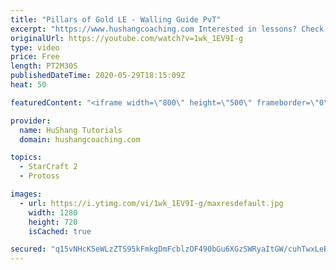 ```yaml
---
title: "Pillars of Gold LE - Walling Guide PvT"
excerpt: "https://www.hushangcoaching.com Interested in lessons? Check out the website for more information ------------------------------------------------------------------------------------------------------- Want to support HuShang Tutorials directly? Patreon is a website where you can contribute a monthly"
originalUrl: https://youtube.com/watch?v=1wk_1EV9I-g
type: video
price: Free
length: PT2M30S
publishedDateTime: 2020-05-29T18:15:09Z
heat: 50

featuredContent: "<iframe width=\"800\" height=\"500\" frameborder=\"0\" src=\"https://www.youtube.com/embed/1wk_1EV9I-g\" allow=\"accelerometer; autoplay; encrypted-media; gyroscope; picture-in-picture\" allowfullscreen></iframe>"

provider:
  name: HuShang Tutorials
  domain: hushangcoaching.com

topics:
  - StarCraft 2
  - Protoss

images:
  - url: https://i.ytimg.com/vi/1wk_1EV9I-g/maxresdefault.jpg
    width: 1280
    height: 720
    isCached: true

secured: "q15vNHcK5eWLzZTS95kFmkgDmFcblzOF490bGu6XGzSWRyaItGW/cuhTwxLeB2AFPi70tCXZstzh0xcFWYQqbRyq1j/diae5Prj2Cva9eeMDdbj0zgs9OSjdyY4p6/bugjWNdy9ep33hH66cbMldNmbYAsYNnvPw2ZsYqVoh0ppXR0Hn3o0ZybdMNhKsQAUygq4P4lT7DK4NbzYeBO8zQzepjid4mdGxlnHttgxI2DG/IvdngtVQ0fzh61rnAUreI/cuS162hBzwsoFrJJoLOmSGHydO8iX7jCUoOpB+5gYEcGLpqazvx+HHaSZBrNishm5Vy0UI8uH/PM3iOxst2t///EeVRq1/uUqkS+U1/TyJc2bJIyoL/v0RTCi7S1s1URYWPmXZalT1tHxHHloLM9KG3K0ibR9GQyItuTSkYo0=;pAZVcqvmL6X/7wt+EsiF4g=="
---
```


